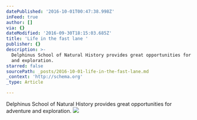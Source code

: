 ```yaml
---
datePublished: '2016-10-01T00:47:38.998Z'
inFeed: true
author: []
via: {}
dateModified: '2016-09-30T18:15:03.685Z'
title: 'Life in the fast lane '
publisher: {}
description: >-
  Delphinus School of Natural History provides great opportunities for adventure
  and exploration.
starred: false
sourcePath: _posts/2016-10-01-life-in-the-fast-lane.md
_context: 'http://schema.org'
_type: Article

---
```

Delphinus School of Natural History provides great opportunities for adventure and exploration.
![](https://the-grid-user-content.s3-us-west-2.amazonaws.com/df238cb0-1e4e-4b6c-8f25-e2d96a52bdb9.jpg)